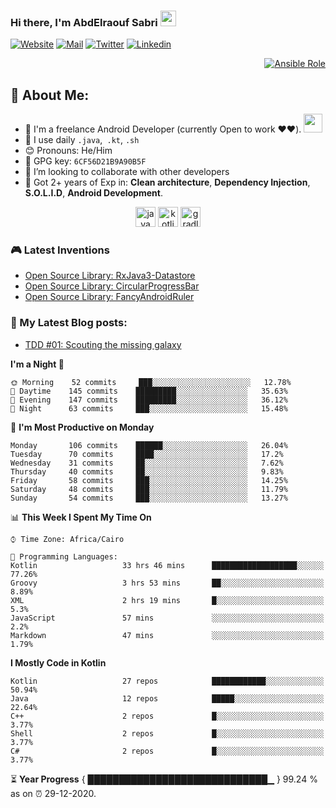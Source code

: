 ### Hi there, I'm AbdElraouf Sabri <img src="https://media.giphy.com/media/hvRJCLFzcasrR4ia7z/giphy.gif" width="25px">
[![Website](https://img.shields.io/badge/-Portfolio-black?style=for-the-badge&logo=google-chrome&logoColor=white)](https://abd3lraouf.tech/)
[![Mail](https://img.shields.io/badge/-Say%20Hi!-black?style=for-the-badge&logo=gmail)](mailto:abdelraoufsabri@gmail.com)
[![Twitter](https://img.shields.io/badge/-Twitter-black?style=for-the-badge&logo=twitter)](https://twitter.com/abd3lraouf)
[![Linkedin](https://img.shields.io/badge/-LinkedIn-black?style=for-the-badge&logo=Linkedin)](https://www.linkedin.com/in/abdelraouf-sabri/)
<p align='right'>
      <a href="https://github.com/AbdElraoufSabri/AbdElraoufSabri/releases/latest/download/AbdElraouf.Sabri.resume.pdf">
            <img alt="Ansible Role" src="https://img.shields.io/static/v1?color=red&label=Resume&logo=adobe&logoColor=white&style=for-the-badge&message=Download">
      </a>
</p>

## 🤵 About Me:
- 🏦 I'm a freelance Android Developer (currently Open to work ❤️❤️).
      <img src="https://media.giphy.com/media/WUlplcMpOCEmTGBtBW/giphy.gif" width="30">
- 🤔 I use daily `.java`,` .kt`, `.sh`
- 😊 Pronouns: He/Him
- 🔑 GPG key: `6CF56D21B9A90B5F`
- 👯 I’m looking to collaborate with other developers
- 💬 Got 2+ years of Exp in: **Clean architecture**, **Dependency Injection**, **S.O.L.I.D**, **Android Development**.

<p align="center">
<img src="https://devicons.github.io/devicon/devicon.git/icons/java/java-original.svg" alt="java" width="32" height="32"/> 
<img src="https://devicons.github.io/devicon/devicon.git/icons/kotlin/kotlin-original.svg" alt="kotlin" width="32" height="32"/> 
<img src="https://devicons.github.io/devicon/devicon.git/icons/gradle/gradle-plain.svg" alt="gradle" width="32" height="32"/> 
</p>

### 🎮 Latest Inventions
- [Open Source Library: RxJava3-Datastore](https://github.com/AbdElraoufSabri/DatastoreWithRxJava3)
- [Open Source Library: CircularProgressBar](https://github.com/AbdElraoufSabri/CircularProgressBar)
- [Open Source Library: FancyAndroidRuler](https://github.com/AbdElraoufSabri/FancyAndroidRuler)

### 📕 My Latest Blog posts:
<!-- BLOG-POST-LIST:START -->
- [TDD #01: Scouting the missing galaxy](https://abd3lraouf.tech/tdd/TDD-01-Scouting-the-missing-galaxy/)
<!-- BLOG-POST-LIST:END -->

<!--START_SECTION:waka-->
**I'm a Night 🦉** 

```text
🌞 Morning    52 commits     ███░░░░░░░░░░░░░░░░░░░░░░   12.78% 
🌆 Daytime    145 commits    █████████░░░░░░░░░░░░░░░░   35.63% 
🌃 Evening    147 commits    █████████░░░░░░░░░░░░░░░░   36.12% 
🌙 Night      63 commits     ███░░░░░░░░░░░░░░░░░░░░░░   15.48%

```
📅 **I'm Most Productive on Monday** 

```text
Monday       106 commits    ██████░░░░░░░░░░░░░░░░░░░   26.04% 
Tuesday      70 commits     ████░░░░░░░░░░░░░░░░░░░░░   17.2% 
Wednesday    31 commits     ██░░░░░░░░░░░░░░░░░░░░░░░   7.62% 
Thursday     40 commits     ██░░░░░░░░░░░░░░░░░░░░░░░   9.83% 
Friday       58 commits     ███░░░░░░░░░░░░░░░░░░░░░░   14.25% 
Saturday     48 commits     ███░░░░░░░░░░░░░░░░░░░░░░   11.79% 
Sunday       54 commits     ███░░░░░░░░░░░░░░░░░░░░░░   13.27%

```


📊 **This Week I Spent My Time On** 

```text
⌚︎ Time Zone: Africa/Cairo

💬 Programming Languages: 
Kotlin                   33 hrs 46 mins      ███████████████████░░░░░░   77.26% 
Groovy                   3 hrs 53 mins       ██░░░░░░░░░░░░░░░░░░░░░░░   8.89% 
XML                      2 hrs 19 mins       █░░░░░░░░░░░░░░░░░░░░░░░░   5.3% 
JavaScript               57 mins             ░░░░░░░░░░░░░░░░░░░░░░░░░   2.2% 
Markdown                 47 mins             ░░░░░░░░░░░░░░░░░░░░░░░░░   1.79%

```

**I Mostly Code in Kotlin** 

```text
Kotlin                   27 repos            ████████████░░░░░░░░░░░░░   50.94% 
Java                     12 repos            █████░░░░░░░░░░░░░░░░░░░░   22.64% 
C++                      2 repos             █░░░░░░░░░░░░░░░░░░░░░░░░   3.77% 
Shell                    2 repos             █░░░░░░░░░░░░░░░░░░░░░░░░   3.77% 
C#                       2 repos             █░░░░░░░░░░░░░░░░░░░░░░░░   3.77%

```



<!--END_SECTION:waka-->

⏳ **Year Progress** { █████████████████████████████▁ } 99.24 % as on ⏰ 29-12-2020.



